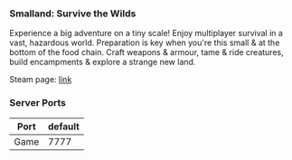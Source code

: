 ### Smalland: Survive the Wilds

Experience a big adventure on a tiny scale! Enjoy multiplayer survival in a vast, hazardous world. Preparation is key when you're this small & at the bottom of the food chain. Craft weapons & armour, tame & ride creatures, build encampments & explore a strange new land.

Steam page: [link](https://store.steampowered.com/app/768200/Smalland_Survive_the_Wilds/)

### Server Ports

| Port  | default |
|-------|---------|
| Game  | 7777   |
